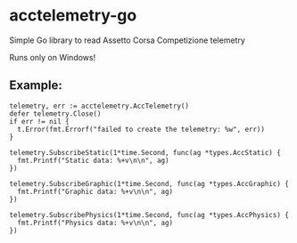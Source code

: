 # acctelemetry-go
Simple Go library to read Assetto Corsa Competizione telemetry

Runs only on Windows!

## Example:
```
telemetry, err := acctelemetry.AccTelemetry()
defer telemetry.Close()
if err != nil {
  t.Error(fmt.Errorf("failed to create the telemetry: %w", err))
}

telemetry.SubscribeStatic(1*time.Second, func(ag *types.AccStatic) {
  fmt.Printf("Static data: %+v\n\n", ag)
})

telemetry.SubscribeGraphic(1*time.Second, func(ag *types.AccGraphic) {
  fmt.Printf("Graphic data: %+v\n\n", ag)
})

telemetry.SubscribePhysics(1*time.Second, func(ag *types.AccPhysics) {
  fmt.Printf("Physics data: %+v\n\n", ag)
})
```
